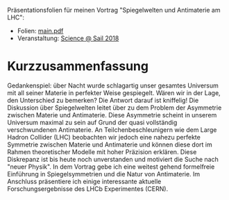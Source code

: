 Präsentationsfolien für meinen Vortrag "Spiegelwelten und Antimaterie am LHC":
 - Folien: [main.pdf](main.pdf)
 - Veranstaltung: [Science @ Sail 2018](https://www.rostock365.de/node/632)

# Kurzzusammenfassung
Gedankenspiel: über Nacht wurde schlagartig unser gesamtes Universum mit all seiner Materie in perfekter Weise gespiegelt. Wären wir in der Lage, den Unterschied zu bemerken?
Die Antwort darauf ist kniffelig! Die Diskussion über Spiegelwelten leitet über zu dem Problem der Asymmetrie zwischen Materie und Antimaterie. Diese Asymmetrie scheint in unserem Universum maximal zu sein auf Grund der quasi vollständig verschwundenen Antimaterie. An Teilchenbeschleunigern wie dem Large Hadron Collider (LHC) beobachten wir jedoch eine nahezu perfekte Symmetrie zwischen Materie und Antimaterie und können diese dort im Rahmen theoretischer Modelle mit hoher Präzision erklären. Diese Diskrepanz ist bis heute noch unverstanden und motiviert die Suche nach "neuer Physik". In dem Vortrag gebe ich eine weitest gehend formelfreie Einführung in Spiegelsymmetrien und die Natur von Antimaterie. Im Anschluss präsentiere ich einige interessante aktuelle Forschungsergebnisse des LHCb Experimentes (CERN).
